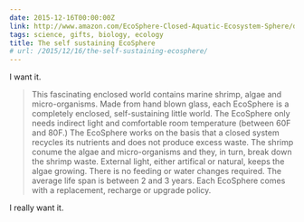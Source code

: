```yaml
---
date: 2015-12-16T00:00:00Z
link: http://www.amazon.com/EcoSphere-Closed-Aquatic-Ecosystem-Sphere/dp/B005IZOB5M/ref=as_li_ss_tl?ie=UTF8&linkCode=sl1&tag=wwwiflscience-20&linkId=f8576addde129bc9dfdcaff5da7d9efa
tags: science, gifts, biology, ecology
title: The self sustaining EcoSphere
# url: /2015/12/16/the-self-sustaining-ecosphere/
---
```


I want it.

> This fascinating enclosed world contains marine shrimp, algae and micro-organisms. Made from hand blown glass, each EcoSphere is a completely enclosed, self-sustaining little world. The EcoSphere only needs indirect light and comfortable room temperature (between 60F and 80F.) The EcoSphere works on the basis that a closed system recycles its nutrients and does not produce excess waste. The shrimp conume the algae and micro-organisms and they, in turn, break down the shrimp waste. External light, either artifical or natural, keeps the algae growing. There is no feeding or water changes required. The average life span is between 2 and 3 years. Each EcoSphere comes with a replacement, recharge or upgrade policy.

I really want it.